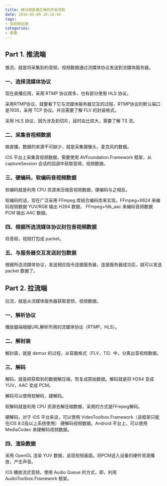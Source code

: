 ```yaml
---
title: 移动端直播应用的开发流程
date: 2016-05-09 10:14:54
tags:
- 音视频处理
categories:
- 直播
---
```


## Part 1. 推流端

推流，就是将采集到的音频，视频数据通过流媒体协议发送到流媒体服务器。

### 一、选择流媒体协议

现在直播应用，采用 RTMP 协议居多，也有部分使用 HLS 协议。

采用RTMP协议，就要看下它与流媒体服务器交互的过程，RTMP协议的默认端口是1935，采用 TCP 协议。并且需要了解 FLV 的封装格式。

采用 HLS 协议，因为涉及到切片，延时会比较大，需要了解 TS 流。

<!-- more -->

### 二、采集音视频数据

做直播，数据的来源不可缺少，就是采集摄像头，麦克风的数据。

iOS 平台上采集音视频数据，需要使用 AVFoundation.Framework 框架，从 captureSession 会话的回调中获取音频，视频数据。

### 三、硬编码，软编码音视频数据

软编码就是利用 CPU 资源来压缩音视频数据，硬编码与之相反。

软编码的话，现在广泛采用 FFmpeg 库结合编码库来实现，FFmpeg+X624 来编码视频数据 YUV/RGB 输出 H264 数据，
FFmpeg+fdk_aac 来编码音频数据 PCM 输出 AAC 数据。

### 四、根据所选流媒体协议封包音视频数据

将音频，视频打包成 packet。

### 五、与服务器交互发送封包数据

根据所选流媒体协议，发送相应指令连接服务器，连接服务器成功后，就可以发送 packet 数据了。


## Part 2. 拉流端

拉流，就是从流媒体服务器获取音频，视频数据。

### 一、解析协议

播放器端根据URL解析所用的流媒体协议（RTMP，HLS）。

### 二、解封装

解封装，就是 demux 的过程，从容器格式（FLV，TS）中，分离出音视频数据。

### 三、解码

解码，就是把获取到的数据解压缩，恢复成原始数据。解码就是将 H264 变成 YUV，AAC 变成 PCM。

解码可以使用软解码，硬解码。

软解码就是利用 CPU 资源去解压缩数据，采用的方式是FFmpeg解码。

硬解码，对于 iOS 平台来说，可以使用 VideoToolbox.Framework（该框架只能在iOS 8.0及以上系统使用）
硬解码视频数据。Android 平台上，可以使用 MediaCodec 来硬解码视频数据。

### 四、渲染数据

采用 OpenGL 渲染 YUV 数据，呈现视频画面。将PCM送入设备的硬件资源播放，产生声音。

iOS 播放流式音频，使用 Audio Queue 的方式，即，利用 AudioToolbox.Framework 框架。